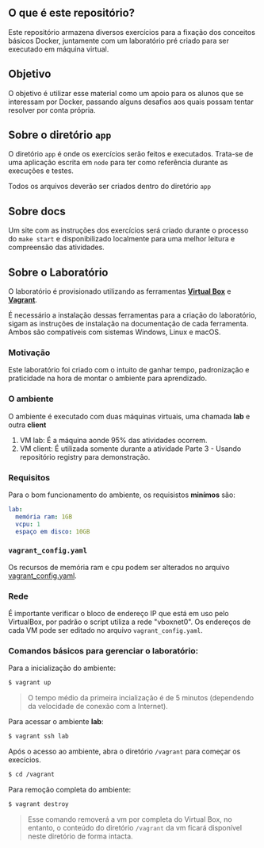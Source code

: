 ## O que é este repositório?

Este repositório armazena diversos exercícios para a fixação dos conceitos básicos Docker, juntamente com um laboratório pré criado para ser executado em máquina virtual.

## Objetivo

O objetivo é utilizar esse material como um apoio para os alunos que se interessam por Docker, passando alguns desafios aos quais possam tentar resolver por conta própria.

## Sobre o diretório `app`
O diretório `app` é onde os exercícios serão feitos e executados. Trata-se de uma aplicação escrita em `node` para ter como referência durante as execuções e testes.

Todos os arquivos deverão ser criados dentro do diretório `app`

## Sobre docs
Um site com as instruções dos exercícios será criado durante o processo do `make start` e disponibilizado localmente para uma melhor leitura e compreensão das atividades.

## Sobre o Laboratório

O laboratório é provisionado utilizando as ferramentas [**Virtual Box**](https://www.virtualbox.org/) e [**Vagrant**](https://www.vagrantup.com/).

É necessário a instalação dessas ferramentas para a criação do laboratório, sigam as instruções de instalação na documentação de cada ferramenta. Ambos são compatíveis com sistemas Windows, Linux e macOS.

### Motivação
Este laboratório foi criado com o intuito de ganhar tempo, padronização e praticidade na hora de montar o ambiente para aprendizado.

### O ambiente
O ambiente é executado com duas máquinas virtuais, uma chamada **lab** e outra **client**

1. VM lab: É a máquina aonde 95% das atividades ocorrem.
2. VM client: É utilizada somente durante a atividade Parte 3 - Usando repositório registry para demonstração.

### Requisitos
Para o bom funcionamento do ambiente, os requisistos **minímos** são:

```yaml
lab:
  memória ram: 1GB
  vcpu: 1
  espaço em disco: 10GB
```

### `vagrant_config.yaml`
Os recursos de memória ram e cpu podem ser alterados no arquivo [vagrant_config.yaml](vagrant_config.yaml).

### Rede
É importante verificar o bloco de endereço IP que está em uso pelo VirtualBox, por padrão o script utiliza a rede "vboxnet0". Os endereços de cada VM pode ser editado no arquivo `vagrant_config.yaml`.

### Comandos básicos para gerenciar o laboratório:
Para a inicialização do ambiente:
```sh
$ vagrant up
```
> O tempo médio da primeira incialização é de 5 minutos (dependendo da velocidade de conexão com a Internet).

Para acessar o ambiente **lab**:
```sh
$ vagrant ssh lab
```

Após o acesso ao ambiente, abra o diretório `/vagrant` para começar os execícios.
```sh
$ cd /vagrant
```
Para remoção completa do ambiente:
```sh
$ vagrant destroy
```
> Esse comando removerá a vm por completa do Virtual Box, no entanto, o conteúdo do diretório `/vagrant` da vm ficará disponível neste diretório de forma intacta.
